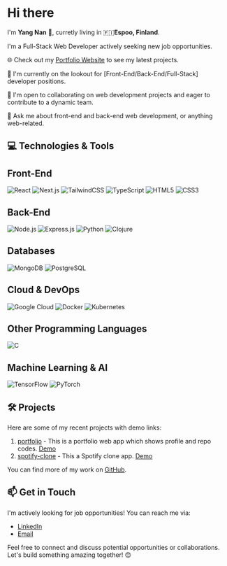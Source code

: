# Hi there

I'm __Yang Nan__ 👋, curretly living in 🇫🇮__Espoo, Finland__.

I'm a Full-Stack Web Developer actively seeking new job opportunities.

🌐 Check out my [Portfolio Website](https://portfolio-nanyangcn.vercel.app/) to see my latest projects.

🎯 I'm currently on the lookout for [Front-End/Back-End/Full-Stack] developer positions.

👯 I'm open to collaborating on web development projects and eager to contribute to a dynamic team.

💬 Ask me about front-end and back-end web development, or anything web-related.

## 💻 Technologies & Tools

## Front-End
![React](https://img.shields.io/badge/react-%2320232a.svg?style=flat&logo=react&logoColor=%2361DAFB) ![Next.js](https://img.shields.io/badge/Next-black?style=flat&logo=next.js&logoColor=white) ![TailwindCSS](https://img.shields.io/badge/tailwindcss-%2338B2AC.svg?style=flat&logo=tailwind-css&logoColor=white) ![TypeScript](https://img.shields.io/badge/typescript-%23007ACC.svg?style=flat&logo=typescript&logoColor=white) ![HTML5](https://img.shields.io/badge/html5-%23E34F26.svg?style=flat&logo=html5&logoColor=white) ![CSS3](https://img.shields.io/badge/css3-%231572B6.svg?style=flat&logo=css3&logoColor=white)

## Back-End
![Node.js](https://img.shields.io/badge/node.js-%23323330.svg?style=flat&logo=node.js&logoColor=%2343853D) ![Express.js](https://img.shields.io/badge/express.js-%23404d59.svg?style=flat&logo=express&logoColor=%2361DAFB) ![Python](https://img.shields.io/badge/python-3670A0?style=flat&logo=python&logoColor=ffdd54) ![Clojure](https://img.shields.io/badge/Clojure-%23Clojure.svg?style=flat&logo=Clojure&logoColor=Clojure)

## Databases
![MongoDB](https://img.shields.io/badge/MongoDB-%234ea94b.svg?style=flat&logo=mongodb&logoColor=white) ![PostgreSQL](https://img.shields.io/badge/postgres-%23316192.svg?style=flat&logo=postgresql&logoColor=white)

## Cloud & DevOps
![Google Cloud](https://img.shields.io/badge/Google%20Cloud-%234285F4.svg?style=flat&logo=google-cloud&logoColor=white) ![Docker](https://img.shields.io/badge/docker-%230db7ed.svg?style=flat&logo=docker&logoColor=white) ![Kubernetes](https://img.shields.io/badge/kubernetes-%23326ce5.svg?style=flat&logo=kubernetes&logoColor=white)

## Other Programming Languages
![C](https://img.shields.io/badge/c-%2300599C.svg?style=flat&logo=c&logoColor=white)

## Machine Learning & AI
![TensorFlow](https://img.shields.io/badge/TensorFlow-%23FF6F00.svg?style=flat&logo=TensorFlow&logoColor=white)
![PyTorch](https://img.shields.io/badge/PyTorch-%23EE4C2C.svg?style=flat&logo=PyTorch&logoColor=white)

## 🛠️ Projects

Here are some of my recent projects with demo links:

1. [portfolio](https://github.com/nanyangcn/portfolio) - This is a portfolio web app which shows profile and repo codes. [Demo](https://portfolio-nanyangcn.vercel.app/)
2. [spotify-clone](https://github.com/nanyangcn/spotify-clone) - This a Spotify clone app. [Demo](https://spotify-clone-nanyangcn.vercel.app/)

You can find more of my work on [GitHub](https://github.com/nanyangcn).

## 📫 Get in Touch

I'm actively looking for job opportunities! You can reach me via:

- [LinkedIn](https://www.linkedin.com/in/yang-nan-47091119b)
- [Email](mailto:nanyangcn@gmail.com)

Feel free to connect and discuss potential opportunities or collaborations. Let's build something amazing together! 😊
